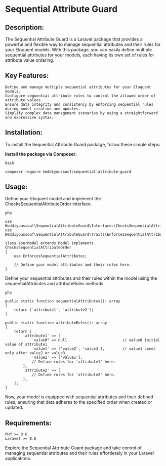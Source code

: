  # Sequential Attribute Guard

## Description:
The Sequential Attribute Guard is a Laravel package that provides a powerful and flexible way to manage sequential attributes and their rules for your Eloquent models. With this package, you can easily define multiple sequential attributes for your models, each having its own set of rules for attribute value ordering.

## Key Features:

    Define and manage multiple sequential attributes for your Eloquent models.
    Configure sequential attribute rules to control the allowed order of attribute values.
    Ensure data integrity and consistency by enforcing sequential rules during model creation and updates.
    Simplify complex data management scenarios by using a straightforward and expressive syntax.

## Installation:

To install the Sequential Attribute Guard package, follow these simple steps:

**Install the package via Composer:**

    bash

    composer require heddiyoussouf/sequential-attribute-guard

## Usage:

Define your Eloquent model and implement the ChecksSequentialAttributeOrder interface.

    php

    use Heddiyoussouf\SequentialAttributeGuard\Interfaces\ChecksSequentialAttributeOrder;
    use Heddiyoussouf\SequentialAttributeGuard\Traits\EnforcesSequentialAttributes;
    
    class YourModel extends Model implements ChecksSequentialAttributeOrder
    {
        use EnforcesSequentialAttributes;
    
        // Define your model attributes and their rules here.
    }

Define your sequential attributes and their rules within the model using the sequentialAttributes and attributeRules methods.

    php

    public static function sequentialAttributes(): array
    {
        return ['attribute1', 'attribute2'];
    }

    public static function attributeRules(): array
    {
        return [
            'attribute1' => [
                'value0" => null                         // value0 initial value of attribute1
                'value1' => ['value2', 'value3'],        // value1 comes only after value2 or value3
                'value2' => ['value1'],
                // Define rules for 'attribute1' here.
            ],
            'attribute2' => [
                // Define rules for 'attribute2' here.
            ],
        ];
    }

Now, your model is equipped with sequential attributes and their defined rules, ensuring that data adheres to the specified order when created or updated.

## Requirements:

    PHP >= 8.0
    Laravel >= 8.0

Explore the Sequential Attribute Guard package and take control of managing sequential attributes and their rules effortlessly in your Laravel applications.
